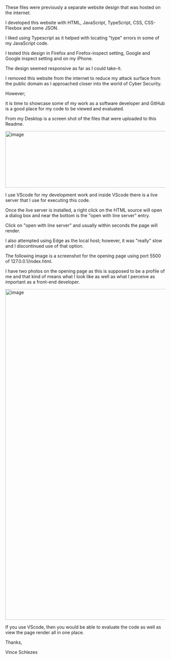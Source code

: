 These files were previously a separate website design that was hosted on the internet.

I developed this website with HTML, JavaScript, TypeScript, CSS, CSS-Flexbox and some JSON.

I liked using Typescript as it helped with locating "type" errors in some of my JavaScript code.

I tested this design in Firefox and Firefox-inspect setting, Google and Google inspect setting and on my iPhone. 

The design seemed responsive as far as I could take-it.

I removed this website from the internet to reduce my attack surface from the public domain as I approached closer into the world of Cyber Security.

However;

it is time to showcase some of my work as a software developer and GitHub is a good place for my code to be viewed and evaluated.

From my Desktop is a screen shot of the files that were uploaded to this Readme.

<img width="632" height="178" alt="image" src="https://github.com/user-attachments/assets/a71a7355-e7c2-4d35-be75-948b1c80ddf7" />

I use VScode for my development work and inside VScode there is a live server that I use for executing this code.

Once the live server is installed, a right click on the HTML source will open a dialog box and near the bottom is the "open with line server" entry.

Click on "open with line server" and usually within seconds the page will render.

I also attempted using Edge as the local host; however, it was "really" slow and I discontinued use of that option.

The following image is a screenshot for the opening page using port 5500 of 127.0.0.1/index.html.

I have two photos on the opening page as this is supposed to be a profile of me and that kind of means what I look like as well as what I perceive as important as a front-end developer.

<img width="1177" height="1041" alt="image" src="https://github.com/user-attachments/assets/02e0e8d9-7f02-409e-8244-0332c36b5d41" />


If you use VScode, then you would be able to evaluate the code as well as view the page render all in one place.

Thanks,

Vince Schlezes
